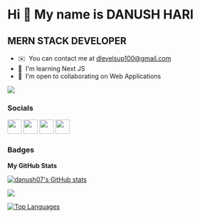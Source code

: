 Hi 👋 My name is DANUSH HARI
============================

MERN STACK DEVELOPER
-------------

* ✉️  You can contact me at [dlevelsup100@gmail.com](mailto:dlevelsup100@gmail.com)
* 🧠  I'm learning Next JS
* 🤝  I'm open to collaborating on Web Applications

<a href="https://www.twitter.com/DanushHari2" target="_blank" rel="noreferrer"><img
src="https://img.shields.io/twitter/follow/DanushHari2?logo=twitter&style=for-the-badge&color=ef4444&labelColor=ffffff"
/></a>




### Socials

<p align="left"> <a href="https://discord.com/users/FNF9#2112" target="_blank" rel="noreferrer"><img src="https://raw.githubusercontent.com/danielcranney/readme-generator/main/public/icons/socials/discord.svg" width="32" height="32" /></a> <a href="https://www.github.com/danush07" target="_blank" rel="noreferrer"><img src="https://raw.githubusercontent.com/danielcranney/readme-generator/main/public/icons/socials/github.svg" width="32" height="32" /></a> <a href="https://www.linkedin.com/in/danush07" target="_blank" rel="noreferrer"><img src="https://raw.githubusercontent.com/danielcranney/readme-generator/main/public/icons/socials/linkedin.svg" width="32" height="32" /></a> <a href="https://www.twitter.com/DanushHari2" target="_blank" rel="noreferrer"><img src="https://raw.githubusercontent.com/danielcranney/readme-generator/main/public/icons/socials/twitter.svg" width="32" height="32" /></a></p>

### Badges

<b>My GitHub Stats</b>

<a href="http://www.github.com/danush07"><img src="https://github-readme-stats.vercel.app/api?username=danush07&show_icons=true&hide=&count_private=true&title_color=a855f7&text_color=000000&icon_color=ef4444&bg_color=ffffff&hide_border=true&show_icons=true" alt="danush07's GitHub stats" /></a>

<a href="http://www.github.com/danush07"><img src="https://github-readme-streak-stats.herokuapp.com/?user=danush07&stroke=000000&background=ffffff&ring=a855f7&fire=a855f7&currStreakNum=000000&currStreakLabel=a855f7&sideNums=000000&sideLabels=000000&dates=000000&hide_border=true" /></a>

<a href="https://github.com/danush07" align="left"><img src="https://github-readme-stats.vercel.app/api/top-langs/?username=danush07&langs_count=10&title_color=a855f7&text_color=000000&icon_color=ef4444&bg_color=ffffff&hide_border=true&locale=en&custom_title=Top%20%Languages" alt="Top Languages" /></a>
